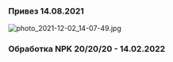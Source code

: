 ### Привез 14.08.2021
![photo_2021-12-02_14-07-49.jpg]({{site.baseurl}}/photo_2021-12-02_14-07-49.jpg)
### Обработка NPK 20/20/20 - 14.02.2022